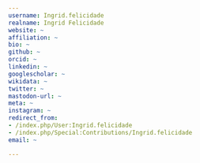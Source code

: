 ```yaml
---
username: Ingrid.felicidade
realname: Ingrid Felicidade
website: ~
affiliation: ~
bio: ~
github: ~
orcid: ~
linkedin: ~
googlescholar: ~
wikidata: ~
twitter: ~
mastodon-url: ~
meta: ~
instagram: ~
redirect_from:
- /index.php/User:Ingrid.felicidade
- /index.php/Special:Contributions/Ingrid.felicidade
email: ~

---
```

